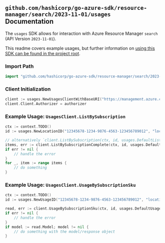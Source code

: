 
## `github.com/hashicorp/go-azure-sdk/resource-manager/search/2023-11-01/usages` Documentation

The `usages` SDK allows for interaction with Azure Resource Manager `search` (API Version `2023-11-01`).

This readme covers example usages, but further information on [using this SDK can be found in the project root](https://github.com/hashicorp/go-azure-sdk/tree/main/docs).

### Import Path

```go
import "github.com/hashicorp/go-azure-sdk/resource-manager/search/2023-11-01/usages"
```


### Client Initialization

```go
client := usages.NewUsagesClientWithBaseURI("https://management.azure.com")
client.Client.Authorizer = authorizer
```


### Example Usage: `UsagesClient.ListBySubscription`

```go
ctx := context.TODO()
id := usages.NewLocationID("12345678-1234-9876-4563-123456789012", "location")

// alternatively `client.ListBySubscription(ctx, id, usages.DefaultListBySubscriptionOperationOptions())` can be used to do batched pagination
items, err := client.ListBySubscriptionComplete(ctx, id, usages.DefaultListBySubscriptionOperationOptions())
if err != nil {
	// handle the error
}
for _, item := range items {
	// do something
}
```


### Example Usage: `UsagesClient.UsageBySubscriptionSku`

```go
ctx := context.TODO()
id := usages.NewUsageID("12345678-1234-9876-4563-123456789012", "location", "skuName")

read, err := client.UsageBySubscriptionSku(ctx, id, usages.DefaultUsageBySubscriptionSkuOperationOptions())
if err != nil {
	// handle the error
}
if model := read.Model; model != nil {
	// do something with the model/response object
}
```
